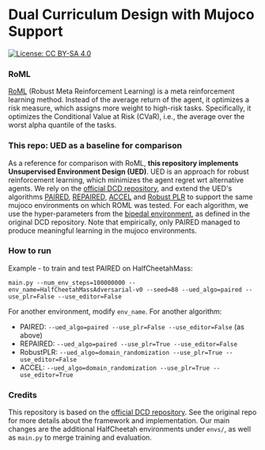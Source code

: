 # Dual Curriculum Design with Mujoco Support

[![License: CC BY-SA 4.0](https://img.shields.io/badge/License-CC%20BY--SA%204.0-lightgrey.svg)](https://creativecommons.org/licenses/by-sa/4.0/)

### RoML

[RoML](https://github.com/fictivename/RoML-varibad) (Robust Meta Reinforcement Learning) is a meta reinforcement learning method. Instead of the average return of the agent, it optimizes a risk measure, which assigns more weight to high-risk tasks. Specifically, it optimizes the Conditional Value at Risk (CVaR), i.e., the average over the worst alpha quantile of the tasks.

### This repo: UED as a baseline for comparison

As a reference for comparison with RoML, **this repository implements Unsupervised Environment Design (UED)**. UED is an approach for robust reinforcement learning, which minimizes the agent regret wrt alternative agents.
We rely on the [official DCD repository](https://github.com/facebookresearch/dcd), and extend the UED's algorithms [PAIRED](https://arxiv.org/abs/2012.02096), [REPAIRED](https://arxiv.org/abs/2110.02439), [ACCEL](https://accelagent.github.io/) and [Robust PLR](https://arxiv.org/abs/2110.02439) to support the same mujoco environments on which ROML was tested.
For each algorithm, we use the hyper-parameters from the [bipedal environment](https://github.com/facebookresearch/dcd/tree/main/train_scripts/grid_configs/bipedal), as defined in the original DCD repository.
Note that empirically, only PAIRED managed to produce meaningful learning in the mujoco environments.

### How to run

Example - to train and test PAIRED on HalfCheetahMass:

`main.py --num_env_steps=100000000 --env_name=HalfCheetahMassAdversarial-v0 --seed=88 --ued_algo=paired --use_plr=False --use_editor=False`

For another environment, modify `env_name`.
For another algorithm:
* PAIRED: `--ued_algo=paired --use_plr=False --use_editor=False` (as above)
* REPAIRED: `--ued_algo=paired --use_plr=True --use_editor=False`
* RobustPLR: `--ued_algo=domain_randomization --use_plr=True --use_editor=False`
* ACCEL: `--ued_algo=domain_randomization --use_plr=True --use_editor=True`

### Credits

This repository is based on the [official DCD repository](https://github.com/facebookresearch/dcd).
See the original repo for more details about the framework and implementation.
Our main changes are the additional HalfCheetah environments under `envs/`, as well as `main.py` to merge training and evaluation.
